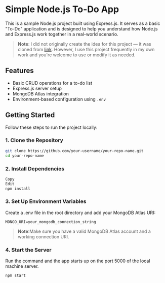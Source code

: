 # Simple Node.js To-Do App

This is a sample Node.js project built using Express.js. It serves as a basic "To-Do" application and is designed to help you understand how Node.js and Express.js work together in a real-world scenario.

> **Note**: I did not originally create the idea for this project — it was cloned from [link](https://github.com/john-smilga/node-express-course/tree/main/03-task-manager). However, I use this project frequently in my own work and you're welcome to use or modify it as needed.

## Features

- Basic CRUD operations for a to-do list
- Express.js server setup
- MongoDB Atlas integration
- Environment-based configuration using `.env`

## Getting Started

Follow these steps to run the project locally:

### 1. Clone the Repository

```bash
git clone https://github.com/your-username/your-repo-name.git
cd your-repo-name
```

### 2. Install Dependencies

```bash
Copy
Edit
npm install
```

### 3. Set Up Environment Variables

Create a .env file in the root directory and add your MongoDB Atlas URI:
```env
MONGO_URI=your_mongodb_connection_string
```
> **Note**:Make sure you have a valid MongoDB Atlas account and a working connection URI.

### 4. Start the Server

Run the command and the app starts up on the port 5000 of the local machine server.
```bash
npm start
```
